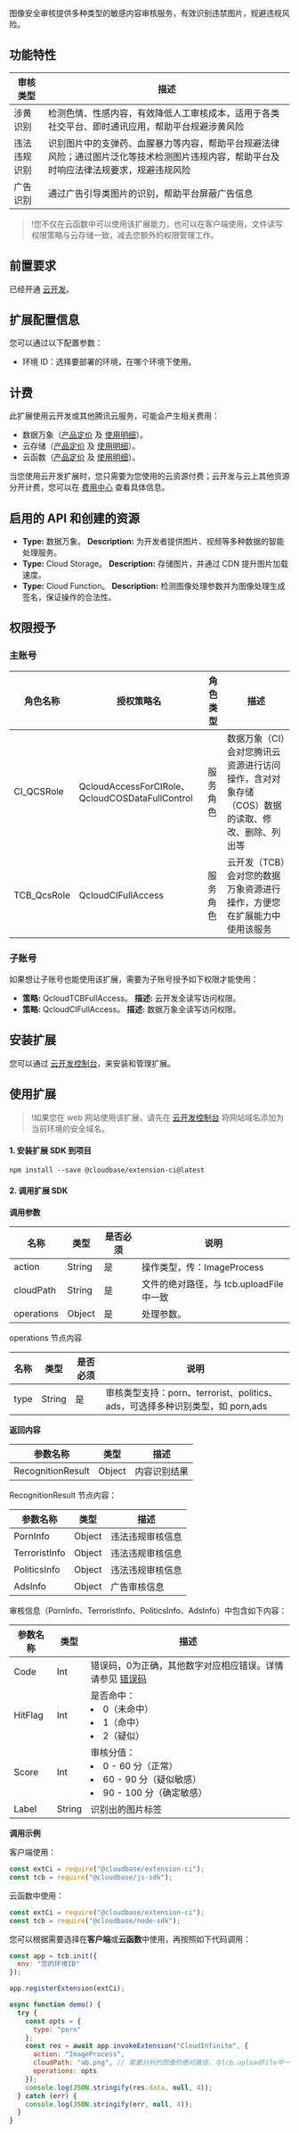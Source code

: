 图像安全审核提供多种类型的敏感内容审核服务，有效识别违禁图片，规避违规风险。

## 功能特性

| 审核类型   | 描述                                                                                             |
| ---------- | ------------------------------------------------------------------------------------------------ |
| 涉黄识别   | 检测色情、性感内容，有效降低人工审核成本，适用于各类社交平台、即时通讯应用，帮助平台规避涉黄风险 |
| 违法违规识别 | 识别图片中的支弹药、血腥暴力等内容，帮助平台规避法律风险；通过图片泛化等技术检测图片违规内容，帮助平台及时响应法律法规要求，规避违规风险           |
| 广告识别   | 通过广告引导类图片的识别，帮助平台屏蔽广告信息                                                   |

> !您不仅在云函数中可以使用该扩展能力，也可以在客户端使用，文件读写权限策略与云存储一致，减去您额外的权限管理工作。

## 前置要求

已经开通 [云开发](https://console.cloud.tencent.com/tcb)。

## 扩展配置信息

您可以通过以下配置参数：

- 环境 ID：选择要部署的环境，在哪个环境下使用。

## 计费

此扩展使用云开发或其他腾讯云服务，可能会产生相关费用：

- 数据万象（[产品定价](https://buy.cloud.tencent.com/price/ci) 及 [使用明细](https://console.cloud.tencent.com/ci/stat/pictureStat)）。
- 云存储（[产品定价](https://buy.cloud.tencent.com/price/tcb) 及 [使用明细](https://console.cloud.tencent.com/tcb)）。
- 云函数（[产品定价](https://buy.cloud.tencent.com/price/tcb) 及 [使用明细](https://console.cloud.tencent.com/tcb)）。

当您使用云开发扩展时，您只需要为您使用的云资源付费；云开发与云上其他资源分开计费，您可以在 [费用中心](https://console.cloud.tencent.com/expense/bill/overview) 查看具体信息。

## 启用的 API 和创建的资源

- **Type:** 数据万象。
  **Description:** 为开发者提供图片、视频等多种数据的智能处理服务。
- **Type:** Cloud Storage。
  **Description:** 存储图片，并通过 CDN 提升图片加载速度。
- **Type:** Cloud Function。
  **Description:** 检测图像处理参数并为图像处理生成签名，保证操作的合法性。

## 权限授予

### 主账号

| 角色名称    | 授权策略名                                      | 角色类型 | 描述                                                                                          |
| ----------- | ----------------------------------------------- | -------- | --------------------------------------------------------------------------------------------- |
| CI_QCSRole  | QcloudAccessForCIRole、QcloudCOSDataFullControl | 服务角色 | 数据万象（CI）会对您腾讯云资源进行访问操作，含对对象存储（COS）数据的读取、修改、删除、列出等 |
| TCB_QcsRole | QcloudCIFullAccess                              | 服务角色 | 云开发（TCB）会对您的数据万象资源进行操作，方便您在扩展能力中使用该服务                       |

### 子账号

如果想让子账号也能使用该扩展，需要为子账号授予如下权限才能使用：

- **策略:** QcloudTCBFullAccess。
  **描述:** 云开发全读写访问权限。
- **策略:** QcloudCIFullAccess。
  **描述:** 数据万象全读写访问权限。

## 安装扩展

您可以通过 [云开发控制台](https://console.cloud.tencent.com/tcb/extensions)，来安装和管理扩展。

## 使用扩展

> !如果您在 web 网站使用该扩展，请先在 [云开发控制台](https://console.cloud.tencent.com/tcb/env/safety) 将网站域名添加为当前环境的安全域名。

#### 1. 安装扩展 SDK 到项目

```plaintext
npm install --save @cloudbase/extension-ci@latest
```

#### 2. 调用扩展 SDK

**调用参数**

| 名称       | 类型   | 是否必须 | 说明                                     |
| ---------- | ------ | -------- | ---------------------------------------- |
| action     | String | 是       | 操作类型，传：ImageProcess               |
| cloudPath  | String | 是       | 文件的绝对路径，与 tcb.uploadFile 中一致 |
| operations | Object | 是       | 处理参数。                               |

operations 节点内容

| 名称 | 类型   | 是否必须 | 说明                                                                                                                            |
| ---- | ------ | -------- | ------------------------------------------------------------------------------------------------------------------------------- |
| type | String | 是       | 审核类型支持：porn、terrorist、politics、ads，可选择多种识别类型，如 porn,ads |

**返回内容**

| 参数名称          | 类型   | 描述         |
| ----------------- | ------ | ------------ |
| RecognitionResult | Object | 内容识别结果 |

RecognitionResult 节点内容：

| 参数名称      | 类型   | 描述           |
| ------------- | ------ | -------------- |
| PornInfo      | Object | 违法违规审核信息   |
| TerroristInfo | Object | 违法违规审核信息 |
| PoliticsInfo  | Object | 违法违规审核信息   |
| AdsInfo       | Object | 广告审核信息   |

审核信息（PornInfo、TerroristInfo、PoliticsInfo、AdsInfo）中包含如下内容：

| 参数名称 | 类型   | 描述                                                                                                             |
| -------- | ------ | ---------------------------------------------------------------------------------------------------------------- |
| Code     | Int    | 错误码，0为正确，其他数字对应相应错误。详情请参见 [错误码](https://cloud.tencent.com/document/product/460/8523) |
| HitFlag  | Int    | 是否命中：<br><li>0（未命中）<br><li>1（命中）<br><li>2（疑似）                                     |
| Score    | Int    | 审核分值：<br><li>0 - 60 分（正常）<br><li>60 - 90 分（疑似敏感）<br><li>90 - 100 分（确定敏感）     |
| Label    | String | 识别出的图片标签                                                                                                 |

**调用示例**

客户端使用：

```javascript
const extCi = require("@cloudbase/extension-ci");
const tcb = require("@cloudbase/js-sdk");
```

云函数中使用：

```javascript
const extCi = require("@cloudbase/extension-ci");
const tcb = require("@cloudbase/node-sdk");
```

您可以根据需要选择在**客户端**或**云函数**中使用，再按照如下代码调用：

```javascript
const app = tcb.init({
  env: "您的环境ID"
});

app.registerExtension(extCi);

async function demo() {
  try {
    const opts = {
      type: "porn"
    };
    const res = await app.invokeExtension("CloudInfinite", {
      action: "ImageProcess",
      cloudPath: "ab.png", // 需要分析的图像的绝对路径，与tcb.uploadFile中一致
      operations: opts
    });
    console.log(JSON.stringify(res.data, null, 4));
  } catch (err) {
    console.log(JSON.stringify(err, null, 4));
  }
}
```
 
 

